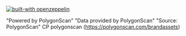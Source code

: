 [![built-with openzeppelin](https://img.shields.io/badge/built%20with-OpenZeppelin-3677FF)](https://docs.openzeppelin.com/)

"Powered by PolygonScan"
"Data provided by PolygonScan"
"Source: PolygonScan"
CP polygonscan
(https://polygonscan.com/brandassets)